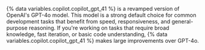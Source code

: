 {% data variables.copilot.copilot_gpt_41 %} is a revamped version of OpenAI's GPT-4o model. This model is a strong default choice for common development tasks that benefit from speed, responsiveness, and general-purpose reasoning. If you're working on tasks that require broad knowledge, fast iteration, or basic code understanding, {% data variables.copilot.copilot_gpt_41 %} makes large improvements over GPT-4o.
